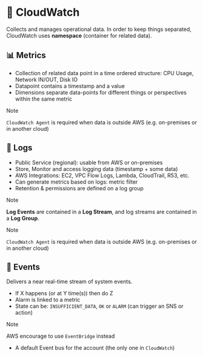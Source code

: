 # 🧭 CloudWatch

Collects and manages operational data. In order to keep things separated, CloudWatch uses **namespace** (container for related data).

## 📊 Metrics

- Collection of related data point in a time ordered structure: CPU Usage, Network IN/OUT, Disk IO
- Datapoint contains a timestamp and a value
- Dimensions separate data-points for different things or perspectives within the same metric

> [!NOTE]
> `CloudWatch Agent` is required when data is outside AWS (e.g. on-premises or in another cloud)

## 📒 Logs

- Public Service (regional): usable from AWS or on-premises
- Store, Monitor and access logging data (timestamp + some data)
- AWS Integrations: EC2, VPC Flow Logs, Lambda, CloudTrail, R53, etc.
- Can generate metrics based on logs: metric filter
- Retention & permissions are defined on a log group

> [!NOTE]
> **Log Events** are contained in a **Log Stream**, and log streams are contained in a **Log Group**.

> [!NOTE]
> `CloudWatch Agent` is required when data is outside AWS (e.g. on-premises or in another cloud)

## 🔔 Events 

Delivers a near real-time stream of system events.

- If X happens (or at Y time(s)) then do Z
- Alarm is linked to a metric
- State can be: `INSUFFICIENT_DATA`, `OK` or `ALARM` (can trigger an SNS or action)

> [!NOTE]
> AWS encourage to use `EventBridge` instead

- A default Event bus for the account (the only one in `CloudWatch`)
